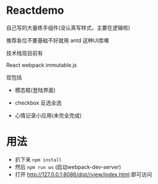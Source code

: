 # Reactdemo

自己写的大量练手组件(没认真写样式，主要在逻辑啦)

推荐各位不要基础不好就用 antd 这种UI库噢

技术栈现目前有

React webpack immutable.js

现包括
- 模态框(登陆界面)

- checkbox 反选全选

- 心情记录小应用(未完全完成)

# 用法

- 扒下来 ```npm install``` 
- 然后 ```npm run ws``` (启动webpack-dev-server)
- 打开 http://127.0.0.1:8086/dist//view/index.html 即可访问
